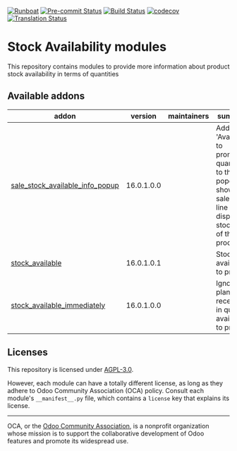 
[![Runboat](https://img.shields.io/badge/runboat-Try%20me-875A7B.png)](https://runboat.odoo-community.org/builds?repo=OCA/stock-logistics-availability&target_branch=16.0)
[![Pre-commit Status](https://github.com/OCA/stock-logistics-availability/actions/workflows/pre-commit.yml/badge.svg?branch=16.0)](https://github.com/OCA/stock-logistics-availability/actions/workflows/pre-commit.yml?query=branch%3A16.0)
[![Build Status](https://github.com/OCA/stock-logistics-availability/actions/workflows/test.yml/badge.svg?branch=16.0)](https://github.com/OCA/stock-logistics-availability/actions/workflows/test.yml?query=branch%3A16.0)
[![codecov](https://codecov.io/gh/OCA/stock-logistics-availability/branch/16.0/graph/badge.svg)](https://codecov.io/gh/OCA/stock-logistics-availability)
[![Translation Status](https://translation.odoo-community.org/widgets/stock-logistics-availability-16-0/-/svg-badge.svg)](https://translation.odoo-community.org/engage/stock-logistics-availability-16-0/?utm_source=widget)

<!-- /!\ do not modify above this line -->

# Stock Availability modules

 This repository contains modules to provide more information about product stock availability in terms of quantities

<!-- /!\ do not modify below this line -->

<!-- prettier-ignore-start -->

[//]: # (addons)

Available addons
----------------
addon | version | maintainers | summary
--- | --- | --- | ---
[sale_stock_available_info_popup](sale_stock_available_info_popup/) | 16.0.1.0.0 |  | Adds an 'Available to promise' quantity to the popover shown in sale order line that display stock info of the product
[stock_available](stock_available/) | 16.0.1.0.1 |  | Stock available to promise
[stock_available_immediately](stock_available_immediately/) | 16.0.1.0.0 |  | Ignore planned receptions in quantity available to promise

[//]: # (end addons)

<!-- prettier-ignore-end -->

## Licenses

This repository is licensed under [AGPL-3.0](LICENSE).

However, each module can have a totally different license, as long as they adhere to Odoo Community Association (OCA)
policy. Consult each module's `__manifest__.py` file, which contains a `license` key
that explains its license.

----
OCA, or the [Odoo Community Association](http://odoo-community.org/), is a nonprofit
organization whose mission is to support the collaborative development of Odoo features
and promote its widespread use.
